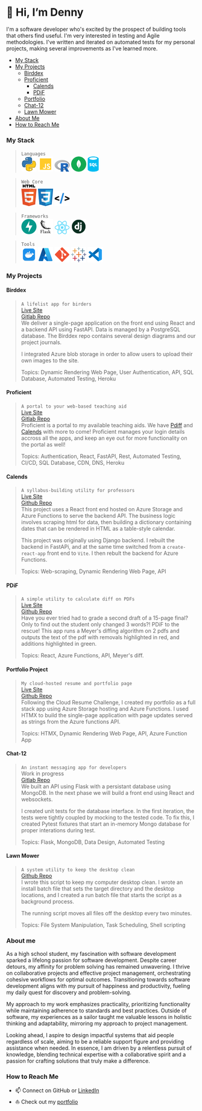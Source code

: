 # 👋 Hi, I’m Denny

I'm a software developer who's excited by the prospect of building tools that others find useful. I'm very interested in testing and Agile methodologies. I've written and iterated on automated tests for my personal projects, making several improvements as I've learned more.

- [My Stack](#my-stack)
- [My Projects](#my-projects)
  - [Birddex](#birddex)
  - [Proficient](#proficient)
    - [Calends](#calends)
    - [PDiF](#pdif)
  - [Portfolio](#portfolio-project)
  - [Chat-12](#chat-12)
  - [Lawn Mower](#lawn-mower)
- [About Me](#about-me)
- [How to Reach Me](#how-to-reach-me)

### My Stack
> `Languages`<br>
> <img src="./docs/python_icon.png" width="40"></img>
> <img src="./docs/javascript_icon.png" width="40"></img>
> <img src="./docs/r_icon.png" width="40"></img>
> <img src="./docs/mongodb_icon.svg" width="40"></img>
> <img src="./docs/sql_icon.png" height="40"></img>

> `Web Core`<br>
> <img src="./docs/html_icon.png" width="40"></img>
> <img src="./docs/css_icon.png" width="40"></img>
> <img src="./docs/htmx_icon.png" height="40"></img>

> `Frameworks`<br>
> <img src="./docs/fastapi_icon.svg" width="40"></img>
> <img src="./docs/white_flask_icon.png" height="40"></img>
> <img src="./docs/react_icon.png" width="40"></img>
> <img src="./docs/django_icon.png" width="40"></img>

> `Tools`<br>
> <img src="./docs/docker_icon.png" width="40"></img>
> <img src="./docs/azure_icon.svg" width="40"></img>
> <img src="./docs/Git_icon.png" width="40"></img>
> <img src="./docs/tableau_icon.svg" width="40"></img>
> <img src="./docs/vscode_icon.png" width="40"></img>

### My Projects

#### Birddex
> `A lifelist app for birders`<br>
> [Live Site](https://canarydevs.github.io/birddex)<br>
> [Gitlab Repo](https://gitlab.com/canarydevs/birddex)<br>
> We deliver a single-page application on the front end using React and a backend API using FastAPI. Data is managed by a PostgreSQL database. The Birddex repo contains several design diagrams and our project journals.
>
> I integrated Azure blob storage in order to allow users to upload their own images to the site.
>
> Topics: Dynamic Rendering Web Page, User Authentication, API, SQL Database, Automated Testing, Heroku

#### Proficient
> `A portal to your web-based teaching aid`<br>
> [Live Site](https://www.proficientdr.com)<br>
> [Gitlab Repo](https://github.com/jonalfarlinga/proficient)<br>
> Proficient is a portal to my available teaching aids. We have [Pdiff](#pdiff) and [Calends](#Calends) with more to come! Proficient manages your login details accross all the apps, and keep an eye out for more functionality on the portal as well!
>
> Topics: Authentication, React, FastAPI, Rest, Automated Testing, CI/CD, SQL Database, CDN, DNS, Heroku

#### Calends
>  `A syllabus-building utility for professors`<br>
> [Live Site](https://calends.proficientdr.com)<br>
> [Github Repo](https://www.github.com/jonalfarlinga/calends-lite)<br>
> This project uses a React front end hosted on Azure Storage and Azure Functions to serve the backend API. The business logic involves scraping html for data, then building a dictionary containing dates that can be rendered in HTML as a table-style calendar.
>
> This project was originally using Django backend. I rebuilt the backend in FastAPi, and at the same time switched from a `create-react-app` front end to `Vite`. I then rebult the backend for Azure Functions.
>
> Topics: Web-scraping, Dynamic Rendering Web Page, API

#### PDiF
> `A simple utility to calculate diff on PDFs`<br>
> [Live Site](https://pdiff.proficientdr.com)<br>
> [Github Repo](https://www.github.com/jonalfarlinga/pdiff)<br>
> Have you ever tried had to grade a second draft of a 15-page final? Only to find out the student only changed 3 words?! PDiF to the rescue! This app runs a Meyer's diffing algorithm on 2 pdfs and outputs the text of the pdf with removals highlighted in red, and additions highlighted in green.
>
> Topics: React, Azure Functions, API, Meyer's diff.

#### Portfolio Project
> `My cloud-hosted resume and portfolio page`<br>
> [Live Site](https://portfolio.denny-buklin.net)<br>
> [Github Repo](https://www.github.com/jonalfarlinga/portfolio)<br>
> Following the Cloud Resume Challenge, I created my portfolio as a full stack app using Azure Storage hosting and Azure Functions. I used HTMX to build the single-page application with page updates served as strings from the Azure functions API.
>
> Topics: HTMX, Dynamic Rendering Web Page, API, Azure Function App

#### Chat-12
> `An instant messaging app for developers`<br>
> Work in progress<br>
> [Gitlab Repo](https://www.gitlab.com/base-12/chat-12)<br>
> We built an API using Flask with a persistant database using MongoDB. In the next phase we will build a front end using React and websockets.
>
> I created unit tests for the database interface. In the first iteration, the tests were tightly coupled by mocking to the tested code. To fix this, I created Pytest fixtures that start an in-memory Mongo database for proper interations during test.
>
> Topics: Flask, MongoDB, Data Design, Automated Testing

#### Lawn Mower
> `A system utility to keep the desktop clean`<br>
> [Github Repo](https://www.github.com/jonalfarlinga/lawn-mower)<br>
> I wrote this script to keep my computer desktop clean. I wrote an install batch file that sets the target directory and the desktop locations, and I created a run batch file that starts the script as a background process.
>
> The running script moves all files off the desktop every two minutes.
>
> Topics: File System Manipulation, Task Scheduling, Shell scripting

### About me
As a high school student, my fascination with software development sparked a lifelong passion for software development. Despite career detours, my affinity for problem solving has remained unwavering. I thrive on collaborative projects and effective project management, orchestrating cohesive workflows for optimal outcomes. Transitioning towards software development aligns with my pursuit of happiness and productivity, fueling my daily quest for discovery and problem-solving.

My approach to my work emphasizes practicality, prioritizing functionality while maintaining adherence to standards and best practices. Outside of software, my experiences as a sailor taught me valuable lessons in holistic thinking and adaptability, mirroring my approach to project management.

Looking ahead, I aspire to design impactful systems that aid people regardless of scale, aiming to be a reliable support figure and providing assistance when needed. In essence, I am driven by a relentless pursuit of knowledge, blending technical expertise with a collaborative spirit and a passion for crafting solutions that truly make a difference.

### How to Reach Me
- 📫 Connect on GitHub or [LinkedIn](www.linkedin.com/in/dennis-bucklin)
- ⛵ Check out my [portfolio](portfolio.denny-bucklin.net)
